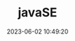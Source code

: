 ---
pageComponent: 
  name: Catalogue
  data: 
    key: java/10.javaSE
    imgUrl: /img/category/deep-learning.png
    description: java standard edition
title: javaSE
permalink: /java/javaSE/
date: 2023-06-02 10:49:20
---